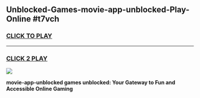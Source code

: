 
## Unblocked-Games-movie-app-unblocked-Play-Online #t7vch
<h3>
<a href="https://news.freeplayer.one?title=movie-app-unblocked&ref=3">CLICK TO PLAY</a></h3>
<hr>

<h3>
<a href="https://news.freeplayer.one?title=movie-app-unblocked&ref=3">CLICK 2 PLAY</a>
  
</h3>

<a href="https://news.freeplayer.one?title=movie-app-unblocked&ref=3"><img src="https://clearcache.store/games.png"></a>


**movie-app-unblocked games unblocked: Your Gateway to Fun and Accessible Online Gaming**
